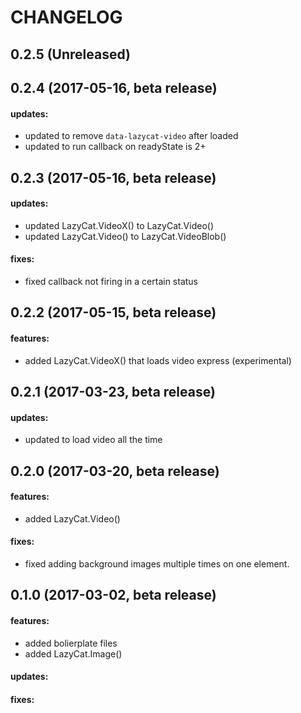 CHANGELOG
=========

## 0.2.5 (Unreleased)

## 0.2.4 (2017-05-16, beta release)

#### updates:
- updated to remove `data-lazycat-video` after loaded
- updated to run callback on readyState is 2+

## 0.2.3 (2017-05-16, beta release)

#### updates:
- updated LazyCat.VideoX() to LazyCat.Video()
- updated LazyCat.Video() to LazyCat.VideoBlob()

#### fixes:
- fixed callback not firing in a certain status

## 0.2.2 (2017-05-15, beta release)

#### features:
- added LazyCat.VideoX() that loads video express (experimental)

## 0.2.1 (2017-03-23, beta release)

#### updates:
 - updated to load video all the time

## 0.2.0 (2017-03-20, beta release)

#### features:
 - added LazyCat.Video()

#### fixes:
 - fixed adding background images multiple times on one element.

## 0.1.0 (2017-03-02, beta release)

#### features:
 - added bolierplate files
 - added LazyCat.Image()

#### updates:

#### fixes:
